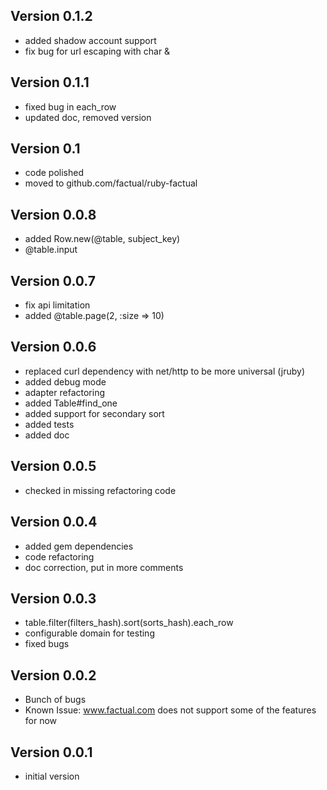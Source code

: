 ## Version 0.1.2
* added shadow account support
* fix bug for url escaping with char &

## Version 0.1.1
* fixed bug in each_row
* updated doc, removed version

## Version 0.1
* code polished 
* moved to github.com/factual/ruby-factual

## Version 0.0.8
* added Row.new(@table, subject_key)
* @table.input

## Version 0.0.7
* fix api limitation
* added @table.page(2, :size => 10)

## Version 0.0.6
* replaced curl dependency with net/http to be more universal (jruby)
* added debug mode
* adapter refactoring
* added Table#find_one
* added support for secondary sort
* added tests
* added doc

## Version 0.0.5
* checked in missing refactoring code

## Version 0.0.4
* added gem dependencies
* code refactoring
* doc correction, put in more comments

## Version 0.0.3
* table.filter(filters_hash).sort(sorts_hash).each_row
* configurable domain for testing
* fixed bugs

## Version 0.0.2
* Bunch of bugs
* Known Issue: www.factual.com does not support some of the features for now

## Version 0.0.1
* initial version
